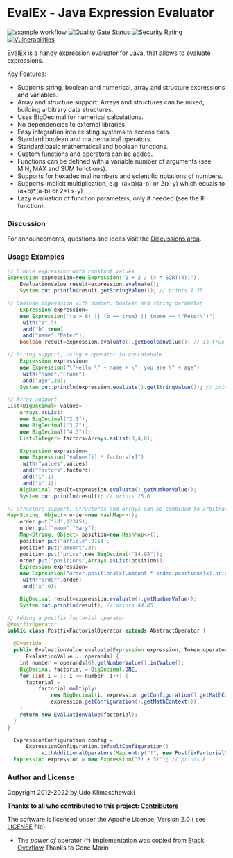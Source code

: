 EvalEx - Java Expression Evaluator
==========

![example workflow](https://github.com/ezylang/evalex-core/actions/workflows/maven.yml/badge.svg)
[![Quality Gate Status](https://sonarcloud.io/api/project_badges/measure?project=evalex-core&metric=alert_status)](https://sonarcloud.io/summary/new_code?id=evalex-core)
[![Security Rating](https://sonarcloud.io/api/project_badges/measure?project=evalex-core&metric=security_rating)](https://sonarcloud.io/summary/new_code?id=evalex-core)
[![Vulnerabilities](https://sonarcloud.io/api/project_badges/measure?project=evalex-core&metric=vulnerabilities)](https://sonarcloud.io/summary/new_code?id=evalex-core)

EvalEx is a handy expression evaluator for Java, that allows to evaluate expressions.

Key Features:

- Supports string, boolean and numerical, array and structure expressions and variables.
- Array and structure support: Arrays and structures can be mixed, building arbitrary data
  structures.
- Uses BigDecimal for numerical calculations.
- No dependencies to external libraries.
- Easy integration into existing systems to access data.
- Standard boolean and mathematical operators.
- Standard basic mathematical and boolean functions.
- Custom functions and operators can be added.
- Functions can be defined with a variable number of arguments (see MIN, MAX and SUM functions).
- Supports for hexadecimal numbers and scientific notations of numbers.
- Supports implicit multiplication, e.g. (a+b)(a-b) or 2(x-y) which equals to (a+b)\*(a-b) or 2\*(
  x-y)
- Lazy evaluation of function parameters, only if needed (see the IF function).

### Discussion

For announcements, questions and ideas visit
the [Discussions area](https://github.com/ezylang/evalex-core/discussions).

### Usage Examples

````java
// Simple expression with constant values
Expression expression=new Expression("1 + 2 / (4 * SQRT(4))");
    EvaluationValue result=expression.evaluate();
    System.out.println(result.getStringValue()); // prints 1.25

// Boolean expression with number, boolean and string parameter
    Expression expression=
    new Expression("(a > 0) || (b == true) || (name == \"Peter\")")
    .with("a",5)
    .and("b",true)
    .and("name","Peter");
    boolean result=expression.evaluate().getBooleanValue(); // is true

// String support, using + operator to concatenate
    Expression expression=
    new Expression("\"Hello \" + name + \", you are \" + age")
    .with("name","Frank")
    .and("age",38);
    System.out.println(expression.evaluate().getStringValue()); // prints Hello Frank, you are 38
````

````java
// Array support
List<BigDecimal> values=
    Arrays.asList(
    new BigDecimal("2.1"),
    new BigDecimal("3.2"),
    new BigDecimal("4.3"));
    List<Integer> factors=Arrays.asList(3,4,8);

    Expression expression=
    new Expression("values[i] * factors[x]")
    .with("values",values)
    .and("factors",factors)
    .and("i",1)
    .and("x",2);
    BigDecimal result=expression.evaluate().getNumberValue();
    System.out.println(result); // prints 25.6
````

````java
// Structure support: Structures and arrays can be combined to arbitrary data structures
Map<String, Object> order=new HashMap<>();
    order.put("id",12345);
    order.put("name","Mary");
    Map<String, Object> position=new HashMap<>();
    position.put("article",3114);
    position.put("amount",3);
    position.put("price",new BigDecimal("14.95"));
    order.put("positions",Arrays.asList(position));
    Expression expression=
    new Expression("order.positions[x].amount * order.positions[x].price")
    .with("order",order)
    .and("x",0);

    BigDecimal result=expression.evaluate().getNumberValue();
    System.out.println(result); // prints 44.85
````

````java
// Adding a postfix factorial operator
@PostfixOperator
public class PostfixFactorialOperator extends AbstractOperator {

  @Override
  public EvaluationValue evaluate(Expression expression, Token operatorToken,
      EvaluationValue... operands) {
    int number = operands[0].getNumberValue().intValue();
    BigDecimal factorial = BigDecimal.ONE;
    for (int i = 1; i <= number; i++) {
      factorial =
          factorial.multiply(
              new BigDecimal(i, expression.getConfiguration().getMathContext()),
              expression.getConfiguration().getMathContext());
    }
    return new EvaluationValue(factorial);
  }
}

  ExpressionConfiguration config =
      ExpressionConfiguration.defaultConfiguration()
          .withAdditionalOperators(Map.entry("!", new PostfixFactorialOperator()));
  Expression expression = new Expression("2! + 3!"); // prints 8
````

### Author and License

Copyright 2012-2022 by Udo Klimaschewski

**Thanks to all who contributed to this
project: [Contributors](https://github.com/ezylang/evalex-core/graphs/contributors)**

The software is licensed under the Apache License, Version 2.0 (
see [LICENSE](https://raw.githubusercontent.com/evalex-core/evalex-core/master/LICENSE) file).

* The *power of* operator (^) implementation was copied
  from [Stack Overflow](http://stackoverflow.com/questions/3579779/how-to-do-a-fractional-power-on-bigdecimal-in-java)
  Thanks to Gene Marin
